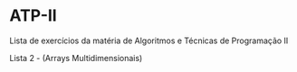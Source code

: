 # ATP-II
Lista de exercícios da matéria de Algoritmos e Técnicas de Programação II 

Lista 2 - (Arrays Multidimensionais)

